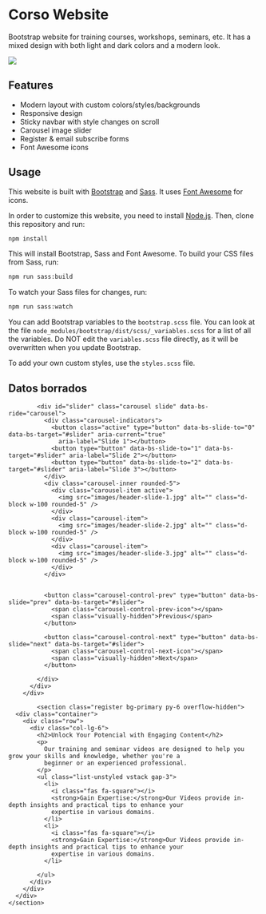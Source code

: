 # Corso Website

Bootstrap website for training courses, workshops, seminars, etc. It has a mixed design with both light and dark colors and a modern look.

<img src="./images/screen.png" />

## Features

- Modern layout with custom colors/styles/backgrounds
- Responsive design
- Sticky navbar with style changes on scroll
- Carousel image slider
- Register & email subscribe forms
- Font Awesome icons

## Usage

This website is built with [Bootstrap](https://getbootstrap.com/) and [Sass](https://sass-lang.com/). It uses [Font Awesome](https://fontawesome.com/) for icons.

In order to customize this website, you need to install [Node.js](https://nodejs.org/en/). Then, clone this repository and run:

```bash
npm install
```

This will install Bootstrap, Sass and Font Awesome. To build your CSS files from Sass, run:

```bash
npm run sass:build
```

To watch your Sass files for changes, run:

```bash
npm run sass:watch
```

You can add Bootstrap variables to the `bootstrap.scss` file. You can look at the file `node_modules/bootstrap/dist/scss/_variables.scss` for a list of all the variables. Do NOT edit the `variables.scss` file directly, as it will be overwritten when you update Bootstrap.

To add your own custom styles, use the `styles.scss` file.

## Datos borrados

<div class="row">
          <div class="col-12">
            
            <div id="slider" class="carousel slide" data-bs-ride="carousel">
              <div class="carousel-indicators">
                <button class="active" type="button" data-bs-slide-to="0" data-bs-target="#slider" aria-current="true"
                  aria-label="Slide 1"></button>
                <button type="button" data-bs-slide-to="1" data-bs-target="#slider" aria-label="Slide 2"></button>
                <button type="button" data-bs-slide-to="2" data-bs-target="#slider" aria-label="Slide 3"></button>
              </div>
              <div class="carousel-inner rounded-5">
                <div class="carousel-item active">
                  <img src="images/header-slide-1.jpg" alt="" class="d-block w-100 rounded-5" />
                </div>
                <div class="carousel-item">
                  <img src="images/header-slide-2.jpg" alt="" class="d-block w-100 rounded-5" />
                </div>
                <div class="carousel-item">
                  <img src="images/header-slide-3.jpg" alt="" class="d-block w-100 rounded-5" />
                </div>
              </div>
              
  
              <button class="carousel-control-prev" type="button" data-bs-slide="prev" data-bs-target="#slider">
                <span class="carousel-control-prev-icon"></span>
                <span class="visually-hidden">Previous</span>
              </button>
  
              <button class="carousel-control-next" type="button" data-bs-slide="next" data-bs-target="#slider">
                <span class="carousel-control-next-icon"></span>
                <span class="visually-hidden">Next</span>
              </button>

            </div>
          </div>
        </div>

            <section class="register bg-primary py-6 overflow-hidden">
      <div class="container">
        <div class="row">
          <div class="col-lg-6">
            <h2>Unlock Your Potencial with Engaging Content</h2>
            <p>
              Our training and seminar videos are designed to help you grow your skills and knowledge, whether you're a
              beginner or an experienced professional.
            </p>
            <ul class="list-unstyled vstack gap-3">
              <li>
                <i class="fas fa-square"></i>
                <strong>Gain Expertise:</strong>Our Videos provide in-depth insights and practical tips to enhance your
                expertise in various domains.
              </li>
              <li>
                <i class="fas fa-square"></i>
                <strong>Gain Expertise:</strong>Our Videos provide in-depth insights and practical tips to enhance your
                expertise in various domains.
              </li>

            </ul>
          </div>
        </div>
      </div>
    </section>